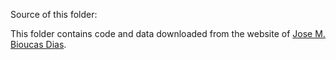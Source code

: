 
Source of this folder:

This folder contains code and data downloaded from the website of [ Jose M. Bioucas Dias](http://www.lx.it.pt/~bioucas/publications.html).
